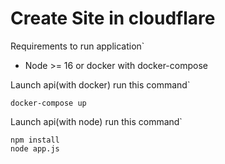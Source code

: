 # Create Site in cloudflare

<p>Requirements to run application`</p>
<ul>
    <li>Node >= 16 or docker with docker-compose</li>
</ul>


<p>Launch api(with docker) run this command`</p>

```
docker-compose up
```

<p>Launch api(with node) run this command`</p>

```
npm install
node app.js
```